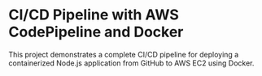 # CI/CD Pipeline with AWS CodePipeline and Docker
This project demonstrates a complete CI/CD pipeline for deploying a containerized Node.js application from GitHub to AWS EC2 using Docker.
